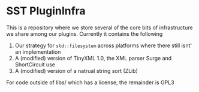 # SST PluginInfra

This is a repository where we store several of the core bits of infrastructure we share among our plugins. Currently it
contains the following

1. Our strategy for `std::filesystem` across platforms where there still isnt' an implementation
2. A (modified) version of TinyXML 1.0, the XML parser Surge and ShortCircuit use 
3. A (modified) version of a natrual string sort (ZLib)

For code outside of libs/ which has a license, the remainder is GPL3
